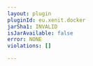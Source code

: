 ```yaml
---
layout: plugin
pluginId: eu.xenit.docker
jarSha1: INVALID
isJarAvailable: false
error: NONE
violations: []

---
```

